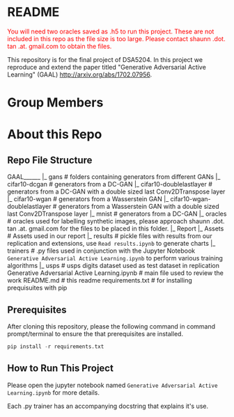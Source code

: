# README

<font color="red">You will need two oracles saved as .h5 to run this project. These are not included in this repo as the file size is too large. Please contact shaunn .dot. tan .at. gmail.com to obtain the files.</font>

This repository is for the final project of DSA5204. In this project we reproduce and extend the paper titled "Generative Adversarial Active Learning" (GAAL) http://arxiv.org/abs/1702.07956.

# Group Members

# About this Repo

## Repo File Structure

GAAL______
    |_ gans                              # folders containing generators from different GANs
        |_ cifar10-dcgan                 # generators from a DC-GAN
        |_ cifar10-doublelastlayer       # generators from a DC-GAN with a double sized last Conv2DTranspose layer
        |_ cifar10-wgan                  # generators from a Wasserstein GAN
        |_ cifar10-wgan-doublelastlayer  # generators from a Wasserstein GAN with a double sized last Conv2DTranspose layer
        |_ mnist                         # generators from a DC-GAN
    |_ oracles                           # oracles used for labelling synthetic images, please approach shaunn .dot. tan .at. gmail.com for the files to be placed in this folder.
    |_ Report
        |_ Assets                        # Assets used in our report
    |_ results                           # pickle files with results from our replication and extensions, use `Read results.ipynb` to generate charts
    |_ trainers                          # .py files used in conjunction with the Jupyter Notebook `Generative Adversarial Active Learning.ipynb` to perform various training algorithms
    |_ usps                              # usps digits dataset used as test dataset in replication
    Generative Adversarial Active Learning.ipynb       # main file used to review the work
    README.md                            # this readme
    requirements.txt                     # for installing prequisuites with pip

## Prerequisites

After cloning this repository, please the following command in command prompt/terminal to ensure the that prerequisites are installed.

```python
pip install -r requirements.txt
```
## How to Run This Project

Please open the jupyter notebook named `Generative Adversarial Active Learning.ipynb` for more details.

Each .py trainer has an accompanying docstring that explains it's use.

